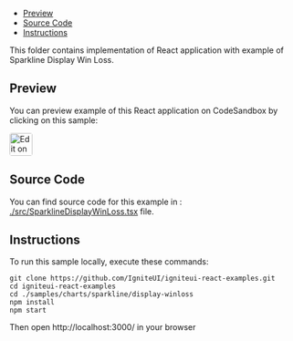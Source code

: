 <!-- NOTE: do not change this file because it will be auto re-generated from template file: -->
<!-- https://github.com/IgniteUI/igniteui-react-examples/tree/master/templates/sample/ReadMe.md -->

<!-- ## Table of Contents -->
- [Preview](#Preview)
- [Source Code](#Source-Code)
- [Instructions](#Instructions)

This folder contains implementation of React application with example of Sparkline Display Win Loss.
<!-- in the Sparkline component -->
<!-- [Sparkline](https://infragistics.com/Reactsite/components/sparkline.html) -->

## Preview

You can preview example of this React application on CodeSandbox by clicking on this sample:

<html lang="en" xmlns="http://www.w3.org/1999/xhtml">
    <body>
        <a target="_blank" href="https://codesandbox.io/s/github/IgniteUI/igniteui-react-examples/tree/master/samples/charts/sparkline/display-winloss?fontsize=14&hidenavigation=1&theme=dark&view=preview&file=/src/SparklineDisplayWinLoss.tsx" rel="noopener noreferrer">
            <img height="40px" style="border-radius: 0.25rem" alt="Edit on CodeSandbox" src="https://static.infragistics.com/xplatform/images/sandbox/code.png"/>
        </a>
        <!-- <a target="_blank"
href="https://codesandbox.io/s/github/IgniteUI/igniteui-react-examples/tree/master/samples/maps/geo-map/binding-csv-points?fontsize=14&hidenavigation=1&theme=dark&view=preview">
            <img alt="Edit Sample" src="https://codesandbox.io/static/img/play-codesandbox.svg"/>
        </a> -->
        <!-- <a target="_blank" style="margin-left: 0.5rem"
href="https://codesandbox.io/embed/github/IgniteUI/igniteui-react-examples/tree/master/samples/charts/sparkline/display-winloss?fontsize=14&hidenavigation=1&theme=dark&view=preview&file=/src/SparklineDisplayWinLoss.tsx">
            <img height="40px" style="border-radius: 5px" alt="View on CodeSandbox" src="https://static.infragistics.com/xplatform/images/sandbox/view.png"/>
        </a> -->
        <!-- <a target="_blank"
href="https://codesandbox.io/embed/github/IgniteUI/igniteui-react-examples/tree/master/samples/maps/geo-map/binding-csv-points?fontsize=14&hidenavigation=1&theme=dark&view=preview">
            <img alt="View on CodeSandbox" src="https://static.infragistics.com/xplatform/images/sandbox/view.png"/>
        </a>
https://codesandbox.io/embed/react-treemap-overview-rtb45
https://codesandbox.io/static/img/play-codesandbox.svg
https://codesandbox.io/embed/react-treemap-overview-rtb45?view=browser -->
    </body>
</html>

<!-- ## Sample Preview -->

<!-- <iframe
  src="https://codesandbox.io/embed/github/IgniteUI/igniteui-react-examples/tree/master/samples/charts/sparkline/display-winloss?fontsize=14&hidenavigation=1&theme=dark&view=preview&file=/src/SparklineDisplayWinLoss.tsx"
  style="width:100%; height:400px; border:0; border-radius: 4px; overflow:hidden;"
  allow="accelerometer; ambient-light-sensor; camera; encrypted-media; geolocation; gyroscope; hid; microphone; midi; payment; usb; vr"
  sandbox="allow-forms allow-modals allow-popups allow-presentation allow-same-origin allow-scripts"
></iframe> -->

## Source Code

You can find source code for this example in :
[./src/SparklineDisplayWinLoss.tsx](./src/SparklineDisplayWinLoss.tsx) file.

<!-- The following section provides source code from:
`./src/SparklineDisplayWinLoss.tsx` file: -->

<!-- ```tsx
import { IgrSparkline } from 'igniteui-react-charts';
import { IgrSparklineModule } from 'igniteui-react-charts';
import { IgrSparklineCoreModule } from 'igniteui-react-charts';
import * as React from 'react';

IgrSparklineCoreModule.register();
IgrSparklineModule.register();

export default class SparklineDisplayWinLoss extends React.Component {
    public data1: any[];
    public data2: any[];

    public sparkline : IgrSparkline;

    constructor(props: any) {
        super(props);
        this.data1 = this.createData2(720 * 1);
        this.data2 = this.createData2(720 * 2);
    }

    public render() {
        return (
            <div className="igContainer">
                <div className="igComponent">
                    <IgrSparkline height="100%" width="100%" displayType="WinLoss"
                        dataSource={this.data1}
                        valueMemberPath="Value1"/>
                </div>
                <div className="igComponent">
                    <IgrSparkline height="100%" width="100%" displayType="WinLoss"
                        dataSource={this.data1}
                        valueMemberPath="Value2" />
                </div>
                <div className="igComponent">
                    <IgrSparkline height="100%" width="100%" displayType="WinLoss"
                        dataSource={this.data2}
                        valueMemberPath="Value1"/>
                </div>
            </div >
        );
    }

    public createData1(itemsCount: number): any[] {
        const data: any[] = [];
        let v1 = 0;
        let v2 = 5;
        for (let i = 0; i <= itemsCount; i++) {
            v1 += (Math.random() - 0.5) * 4;
            v1 = this.clamp(v1, -10, 10);
            v2 += (Math.random() - 0.5) * 4;
            v2 = this.clamp(v2, -10, 10);
            let l = i.toString();
            data.push({ Label: l, Value1: v1, Value2: v2 });
        }
        return data;
    }

    public createData2(itemsCount: number): any[] {
        const data: any[] = [];
        let index = 0;
        for (let angle = 0; angle <= itemsCount; angle += 10)
        {
            const r1 = Math.random() - 0.1;
            const r2 = Math.random() - 0.2;
            const v1 = Math.sin(angle * r1 * Math.PI / 180);
            const v2 = Math.cos(angle * r2 * Math.PI / 180);
            data.push({
                "Index": index++,
                "Angle": angle,
                "Value1": v1,
                "Value2": v2,
            });
        }
        return data;
    }

    public clamp(v: number, min: number, max: number): number {
        if (v > max) {
            v = max;
        }
        else if (v < min) {
            v = min;
        }
        return v;
    }

}

``` -->

## Instructions
To run this sample locally, execute these commands:

```
git clone https://github.com/IgniteUI/igniteui-react-examples.git
cd igniteui-react-examples
cd ./samples/charts/sparkline/display-winloss
npm install
npm start

```

Then open http://localhost:3000/ in your browser

